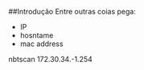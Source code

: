 ##Introdução
Entre outras coias pega:
* IP 
* hosntame
* mac address


nbtscan 172.30.34.-1.254


 
